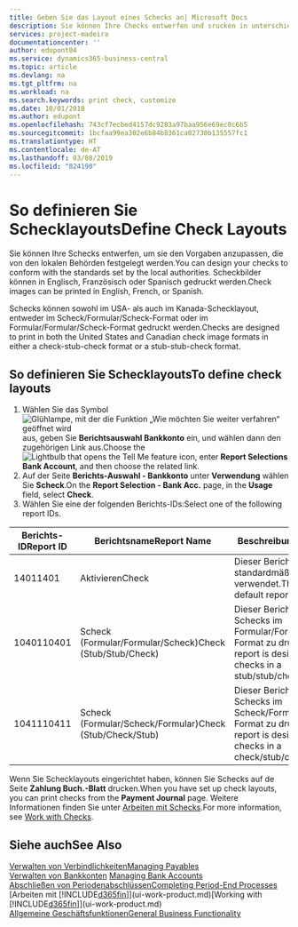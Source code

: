 ```yaml
---
title: Geben Sie das Layout eines Schecks an| Microsoft Docs
description: Sie können Ihre Checks entwerfen und srucken in unterschiedliche Formaten, um Standardwerten zu entsprechen.
services: project-madeira
documentationcenter: ''
author: edupont04
ms.service: dynamics365-business-central
ms.topic: article
ms.devlang: na
ms.tgt_pltfrm: na
ms.workload: na
ms.search.keywords: print check, customize
ms.date: 10/01/2018
ms.author: edupont
ms.openlocfilehash: 743cf7ecbed4157dc9283a97baa956e69ec0c6b5
ms.sourcegitcommit: 1bcfaa99ea302e6b84b8361ca02730b135557fc1
ms.translationtype: HT
ms.contentlocale: de-AT
ms.lasthandoff: 03/08/2019
ms.locfileid: "824190"
---
```

# <a name="define-check-layouts"></a><span data-ttu-id="8b9e3-103">So definieren Sie Schecklayouts</span><span class="sxs-lookup"><span data-stu-id="8b9e3-103">Define Check Layouts</span></span>
<span data-ttu-id="8b9e3-104">Sie können Ihre Schecks entwerfen, um sie den Vorgaben anzupassen, die von den lokalen Behörden festgelegt werden.</span><span class="sxs-lookup"><span data-stu-id="8b9e3-104">You can design your checks to conform with the standards set by the local authorities.</span></span> <span data-ttu-id="8b9e3-105">Scheckbilder können in Englisch, Französisch oder Spanisch gedruckt werden.</span><span class="sxs-lookup"><span data-stu-id="8b9e3-105">Check images can be printed in English, French, or Spanish.</span></span>

<span data-ttu-id="8b9e3-106">Schecks können sowohl im USA- als auch im Kanada-Schecklayout, entweder im Scheck/Formular/Scheck-Format oder im Formular/Formular/Scheck-Format gedruckt werden.</span><span class="sxs-lookup"><span data-stu-id="8b9e3-106">Checks are designed to print in both the United States and Canadian check image formats in either a check-stub-check format or a stub-stub-check format.</span></span>

## <a name="to-define-check-layouts"></a><span data-ttu-id="8b9e3-107">So definieren Sie Schecklayouts</span><span class="sxs-lookup"><span data-stu-id="8b9e3-107">To define check layouts</span></span>
1. <span data-ttu-id="8b9e3-108">Wählen Sie das Symbol ![Glühlampe, mit der die Funktion „Wie möchten Sie weiter verfahren“ geöffnet wird](media/ui-search/search_small.png "Wie möchten Sie weiter verfahren?") aus, geben Sie **Berichtsauswahl Bankkonto** ein, und wählen dann den zugehörigen Link aus.</span><span class="sxs-lookup"><span data-stu-id="8b9e3-108">Choose the ![Lightbulb that opens the Tell Me feature](media/ui-search/search_small.png "Tell me what you want to do") icon, enter **Report Selections Bank Account**, and then choose the related link.</span></span>
2. <span data-ttu-id="8b9e3-109">Auf der Seite **Berichts-Auswahl - Bankkonto** unter **Verwendung** wählen Sie **Scheck**.</span><span class="sxs-lookup"><span data-stu-id="8b9e3-109">On the **Report Selection - Bank Acc.** page, in the **Usage** field, select **Check**.</span></span>
3. <span data-ttu-id="8b9e3-110">Wählen Sie eine der folgenden Berichts-IDs:</span><span class="sxs-lookup"><span data-stu-id="8b9e3-110">Select one of the following report IDs.</span></span>

| <span data-ttu-id="8b9e3-111">Berichts-ID</span><span class="sxs-lookup"><span data-stu-id="8b9e3-111">Report ID</span></span> | <span data-ttu-id="8b9e3-112">Berichtsname</span><span class="sxs-lookup"><span data-stu-id="8b9e3-112">Report Name</span></span> | <span data-ttu-id="8b9e3-113">Beschreibung</span><span class="sxs-lookup"><span data-stu-id="8b9e3-113">Description</span></span> |
| --- | --- | --- |
| <span data-ttu-id="8b9e3-114">1401</span><span class="sxs-lookup"><span data-stu-id="8b9e3-114">1401</span></span> |<span data-ttu-id="8b9e3-115">Aktivieren</span><span class="sxs-lookup"><span data-stu-id="8b9e3-115">Check</span></span> |<span data-ttu-id="8b9e3-116">Dieser Bericht wird standardmäßig verwendet.</span><span class="sxs-lookup"><span data-stu-id="8b9e3-116">This is the default report.</span></span> |
| <span data-ttu-id="8b9e3-117">10401</span><span class="sxs-lookup"><span data-stu-id="8b9e3-117">10401</span></span> |<span data-ttu-id="8b9e3-118">Scheck (Formular/Formular/Scheck)</span><span class="sxs-lookup"><span data-stu-id="8b9e3-118">Check (Stub/Stub/Check)</span></span> |<span data-ttu-id="8b9e3-119">Dieser Bericht dient dazu, Schecks im Formular/Formular/Scheck-Format zu drucken.</span><span class="sxs-lookup"><span data-stu-id="8b9e3-119">This report is designed to print checks in a stub/stub/check format.</span></span> |
| <span data-ttu-id="8b9e3-120">10411</span><span class="sxs-lookup"><span data-stu-id="8b9e3-120">10411</span></span> |<span data-ttu-id="8b9e3-121">Scheck (Formular/Scheck/Formular)</span><span class="sxs-lookup"><span data-stu-id="8b9e3-121">Check (Stub/Check/Stub)</span></span> |<span data-ttu-id="8b9e3-122">Dieser Bericht dient dazu, Schecks im Scheck/Formular/Scheck-Format zu drucken.</span><span class="sxs-lookup"><span data-stu-id="8b9e3-122">This report is designed to print checks in a check/stub/check format.</span></span> |

<span data-ttu-id="8b9e3-123">Wenn Sie Schecklayouts eingerichtet haben, können Sie Schecks auf de Seite **Zahlung Buch.-Blatt** drucken.</span><span class="sxs-lookup"><span data-stu-id="8b9e3-123">When you have set up check layouts, you can print checks from the **Payment Journal** page.</span></span> <span data-ttu-id="8b9e3-124">Weitere Informationen finden Sie unter [Arbeiten mit Schecks](payables-how-work-checks.md).</span><span class="sxs-lookup"><span data-stu-id="8b9e3-124">For more information, see [Work with Checks](payables-how-work-checks.md).</span></span>

## <a name="see-also"></a><span data-ttu-id="8b9e3-125">Siehe auch</span><span class="sxs-lookup"><span data-stu-id="8b9e3-125">See Also</span></span>
[<span data-ttu-id="8b9e3-126">Verwalten von Verbindlichkeiten</span><span class="sxs-lookup"><span data-stu-id="8b9e3-126">Managing Payables</span></span>](payables-manage-payables.md)  
<span data-ttu-id="8b9e3-127">[Verwalten von Bankkonten](bank-manage-bank-accounts.md) </span><span class="sxs-lookup"><span data-stu-id="8b9e3-127">[Managing Bank Accounts](bank-manage-bank-accounts.md) </span></span>  
[<span data-ttu-id="8b9e3-128">Abschließen von Periodenabschlüssen</span><span class="sxs-lookup"><span data-stu-id="8b9e3-128">Completing Period-End Processes</span></span>](year-how-complete-period-end-processes.md)  
<span data-ttu-id="8b9e3-129">[Arbeiten mit [!INCLUDE[d365fin](includes/d365fin_md.md)]](ui-work-product.md)</span><span class="sxs-lookup"><span data-stu-id="8b9e3-129">[Working with [!INCLUDE[d365fin](includes/d365fin_md.md)]](ui-work-product.md)</span></span>  
[<span data-ttu-id="8b9e3-130">Allgemeine Geschäftsfunktionen</span><span class="sxs-lookup"><span data-stu-id="8b9e3-130">General Business Functionality</span></span>](ui-across-business-areas.md)

